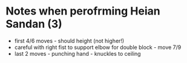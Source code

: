 # Notes when perofrming Heian Sandan (3)

- first 4/6 moves - should height (not higher!)
- careful with right fist to support elbow for double block - move 7/9
- last 2 moves - punching hand - knuckles to ceiling

